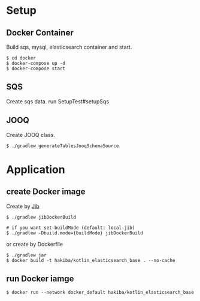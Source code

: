 # Setup
## Docker Container
Build sqs, mysql, elasticsearch container and start.
```shell
$ cd docker
$ docker-compose up -d
$ docker-compose start
```
## SQS 
Create sqs data.
run SetupTest#setupSqs

## JOOQ
Create JOOQ class.
```shell
$ ./gradlew generateTablesJooqSchemaSource
```

# Application
## create Docker image
Create by [Jib](https://github.com/GoogleContainerTools/jib)
```shell
$ ./gradlew jibDockerBuild

# if you want set buildMode (default: local-jib)
$ ./gradlew -Dbuild.mode={buildMode} jibDockerBuild
```
or create by Dockerfile
```shell
$ ./gradlew jar
$ docker build -t hakiba/kotlin_elasticsearch_base . --no-cache
```

## run Docker iamge
```shell
$ docker run --network docker_default hakiba/kotlin_elasticsearch_base
```
